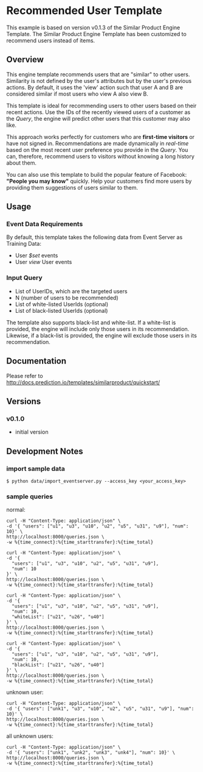 # Recommended User Template

This example is based on version v0.1.3 of the Similar Product Engine Template. The Similar Product Engine Template has been customized to recommend users instead of items.

## Overview

This engine template recommends users that are "similar" to other users.
Similarity is not defined by the user's attributes but by the user's previous actions. By default, it uses the 'view' action such that user A and B are considered similar if most users who view A also view B.

This template is ideal for recommending users to other users based on their recent actions.
Use the IDs of the recently viewed users of a customer as the *Query*,
the engine will predict other users that this customer may also like.

This approach works perfectly for customers who are **first-time visitors** or have not signed in.
Recommendations are made dynamically in *real-time* based on the most recent user preference you provide in the *Query*.
You can, therefore, recommend users to visitors without knowing a long history about them.

You can also use this template to build the popular feature of Facebook: **"People you may know"** quickly.
Help your customers find more users by providing them suggestions of users similar to them.

## Usage

### Event Data Requirements

By default, this template takes the following data from Event Server as Training Data:

- User *$set* events
- User *view* User events

### Input Query

- List of UserIDs, which are the targeted users
- N (number of users to be recommended)
- List of white-listed UserIds (optional)
- List of black-listed UserIds (optional)

The template also supports black-list and white-list. If a white-list is provided, the engine will include only those users in its recommendation.
Likewise, if a black-list is provided, the engine will exclude those users in its recommendation.

## Documentation

Please refer to http://docs.prediction.io/templates/similarproduct/quickstart/

## Versions

### v0.1.0

- initial version

## Development Notes

### import sample data

```
$ python data/import_eventserver.py --access_key <your_access_key>
```

### sample queries

normal:

```
curl -H "Content-Type: application/json" \
-d '{ "users": ["u1", "u3", "u10", "u2", "u5", "u31", "u9"], "num": 10}' \
http://localhost:8000/queries.json \
-w %{time_connect}:%{time_starttransfer}:%{time_total}
```

```
curl -H "Content-Type: application/json" \
-d '{
  "users": ["u1", "u3", "u10", "u2", "u5", "u31", "u9"],
  "num": 10
}' \
http://localhost:8000/queries.json \
-w %{time_connect}:%{time_starttransfer}:%{time_total}
```

```
curl -H "Content-Type: application/json" \
-d '{
  "users": ["u1", "u3", "u10", "u2", "u5", "u31", "u9"],
  "num": 10,
  "whiteList": ["u21", "u26", "u40"]
}' \
http://localhost:8000/queries.json \
-w %{time_connect}:%{time_starttransfer}:%{time_total}
```

```
curl -H "Content-Type: application/json" \
-d '{
  "users": ["u1", "u3", "u10", "u2", "u5", "u31", "u9"],
  "num": 10,
  "blackList": ["u21", "u26", "u40"]
}' \
http://localhost:8000/queries.json \
-w %{time_connect}:%{time_starttransfer}:%{time_total}
```

unknown user:

```
curl -H "Content-Type: application/json" \
-d '{ "users": ["unk1", "u3", "u10", "u2", "u5", "u31", "u9"], "num": 10}' \
http://localhost:8000/queries.json \
-w %{time_connect}:%{time_starttransfer}:%{time_total}
```


all unknown users:

```
curl -H "Content-Type: application/json" \
-d '{ "users": ["unk1", "unk2", "unk3", "unk4"], "num": 10}' \
http://localhost:8000/queries.json \
-w %{time_connect}:%{time_starttransfer}:%{time_total}
```
